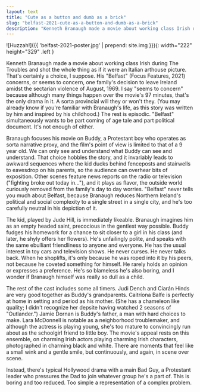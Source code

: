 ```yaml
---
layout: text
title: "Cute as a button and dumb as a brick"
slug: "belfast-2021-cute-as-a-button-and-dumb-as-a-brick"
description: "Kenneth Branaugh made a movie about working class Irish during The Troubles and shot the whole thing as if it were an Italian arthouse picture. That's certainly a choice, I suppose."
---
```

![Huzzah!]({{ 'belfast-2021-poster.jpg' | prepend: site.img }}){: width="222" height="329" .left }

Kenneth Branaugh made a movie about working class Irish during The Troubles and shot the whole thing as if it were an Italian arthouse picture. That's certainly a choice, I suppose. His "Belfast" (Focus Features, 2021) concerns, or seems to concern, one family's decision to leave Ireland amidst the sectarian violence of August, 1969. I say "seems to concern" because although many things happen over the movie's 97 minutes, that's the only drama in it. A sorta provincial will they or won't they. (You may already know if you're familiar with Branaugh's life, as this story was written by him and inspired by his childhood.) The rest is episodic. "Belfast" simultaneously wants to be part coming of age tale and part political document. It's not enough of either.<!--more-->

 Branaugh focuses his movie on Buddy, a Protestant boy who operates as sorta narrative proxy, and the film's point of view is limited to that of a 9 year old. We can only see and understand what Buddy can see and understand. That choice hobbles the story, and it invariably leads to awkward sequences where the kid ducks behind fenceposts and stairwells to eavesdrop on his parents, so the audience can overhear bits of exposition. Other scenes feature news reports on the radio or television ("fighting broke out today in..."), and it plays as flavor, the outside world curiously removed from the family's day to day worries. "Belfast" never tells you much about Belfast, because Branaugh reduces Northern Ireland's political and social complexity to a single street in a single city, and he's too carefully neutral in his depiction of it.

The kid, played by Jude Hill, is immediately likeable. Branaugh imagines him as an empty headed saint, precocious in the gentlest way possible. Buddy fudges his homework for a chance to sit closer to a girl in his class (and later, he shyly offers her flowers). He's unfailingly polite, and speaks with the same ebulliant friendliness to anyone and everyone. He has the usual interest in toy cars and television shows. He never curses. He never talks back. When he shoplifts, it's only because he was roped into it by his peers, not because he coveted something for himself. He rarely holds an opinion or expresses a preference. He's so blameless he's also boring, and I wonder if Branaugh himself was really so dull as a child.

The rest of the cast includes some all timers. Judi Dench and Ciarán Hinds are very good together as Buddy's grandparents. Caitríona Balfe is perfectly at home in setting and period as his mother. (She has a chameleon like quality; I didn't recognize her depsite having watched 2 seasons of "Outlander.") Jamie Dornan is Buddy's father, a man with hard choices to make. Lara McDonnell is notable as a neighborhood troublemaker, and although the actress is playing young, she's too mature to convincingly run about as the schoolgirl friend to little boy. The movie's appeal rests on this ensemble, on charming Irish actors playing charming Irish characters, photographed in charming black and white. There are moments that feel like a small wink and a gentle smile, but continuously, and again, in scene over scene.

Instead, there's typical Hollywood drama with a main Bad Guy, a Protestant leader who pressures the Dad to join whatever group he's a part of. This is boring and too reduced. Too simple a representation of a complex problem.
